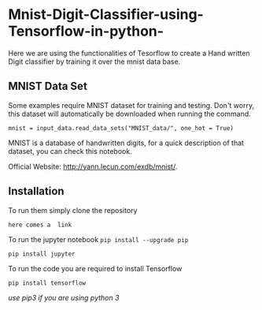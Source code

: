 # Mnist-Digit-Classifier-using-Tensorflow-in-python-
Here we are using the functionalities of Tesorflow to create a Hand written Digit classifier by training it over the mnist data base.

## MNIST Data Set
Some examples require MNIST dataset for training and testing. Don't worry, this dataset will automatically be downloaded when running the command. 

`mnist = input_data.read_data_sets("MNIST_data/", one_hot = True)`

MNIST is a database of handwritten digits, for a quick description of that dataset, you can check this notebook.

Official Website: http://yann.lecun.com/exdb/mnist/.

## Installation
To run them simply clone the repository 

`here comes a  link`

To run the jupyter notebook
`pip install --upgrade pip`

`pip install jupyter`

To run the code you are required to install Tensorflow

`pip install tensorflow`

_use pip3 if you are using python 3_
